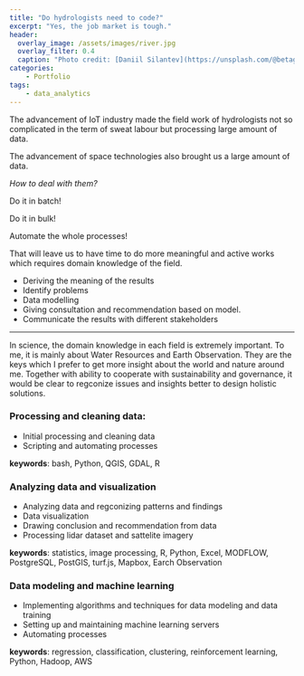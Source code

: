 ```yaml
---
title: "Do hydrologists need to code?"
excerpt: "Yes, the job market is tough."
header:
  overlay_image: /assets/images/river.jpg
  overlay_filter: 0.4
  caption: "Photo credit: [Daniil Silantev](https://unsplash.com/@betagamma?utm_source=unsplash&utm_medium=referral&utm_content=creditCopyText) on Unsplash"
categories:
    - Portfolio
tags:
    - data_analytics
---
```


The advancement of IoT industry made the field work of hydrologists not so complicated in the term of sweat labour but processing large amount of data.

The advancement of space technologies also brought us a large amount of data.

*How to deal with them?*

Do it in batch!

Do it in bulk!

Automate the whole processes!

That will leave us to have time to do more meaningful and active works which requires domain knowledge of the field.

- Deriving the meaning of the results
- Identify problems
- Data modelling
- Giving consultation and recommendation based on model.
- Communicate the results with different stakeholders

***

In science, the domain knowledge in each field is extremely important. To me, it is mainly about Water Resources and Earth Observation. They are the keys which I prefer to get more insight about the world and nature around me. Together with ability to cooperate with sustainability and governance, it would be clear to regconize issues and insights better to design holistic solutions.


### Processing and cleaning data:

- Initial processing and cleaning data
- Scripting and automating processes

**keywords**: bash, Python, QGIS, GDAL, R

### Analyzing data and visualization

- Analyzing data and regconizing patterns and findings
- Data visualization
- Drawing conclusion and recommendation from data
- Processing lidar dataset and sattelite imagery

**keywords**: statistics, image processing, R, Python, Excel, MODFLOW, PostgreSQL, PostGIS, turf.js, Mapbox, Earch Observation

### Data modeling and machine learning

- Implementing algorithms and techniques for data modeling and data training
- Setting up and maintaining machine learning servers
- Automating processes

**keywords**: regression, classification, clustering, reinforcement learning, Python, Hadoop, AWS
